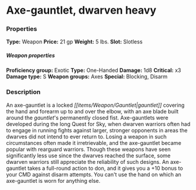 ﻿---
Title: "Axe-gauntlet, dwarven heavy"
Type: "Weapon"
Price: "21 gp"
Weight: "5 lbs."
Slot: "Slotless"
Proficiency group: "Exotic"
Weapon properties Type: "One-Handed"
Damage: "1d8"
Critical: "x3"
Damage type: "S"
Weapon groups: "Axes"
Special: "Blocking, Disarm"
Description: |
  "An axe-gauntlet is a locked gauntlet covering the hand and forearm up to and over the elbow, with an axe blade built around the gauntlet's permanently closed fist. Axe-gauntlets were developed during the long Quest for Sky, when dwarven warriors often had to engage in running fights against larger, stronger opponents in areas the dwarves did not intend to ever return to. Losing a weapon in such circumstances often made it irretrievable, and the axe-gauntlet became popular with rearguard warriors. Though these weapons have seen significantly less use since the dwarves reached the surface, some dwarven warriors still appreciate the reliability of such designs. An axe-gauntlet takes a full-round action to don, and it gives you a +10 bonus to your CMD against disarm attempts. You can't use the hand on which an axe-gauntlet is worn for anything else."
Sources: "['Heroes from the Fringe']"
---

# Axe-gauntlet, dwarven heavy

### Properties

**Type:** Weapon **Price:** 21 gp **Weight:** 5 lbs. **Slot:** Slotless

##### Weapon properties

**Proficiency group:** Exotic **Type:** One-Handed **Damage:** 1d8 **Critical:** x3 **Damage type:** S **Weapon groups:** Axes **Special:** Blocking, Disarm

### Description

An axe-gauntlet is a locked _[[items/Weapon/Gauntlet|gauntlet]]_ covering the hand and forearm up to and over the elbow, with an axe blade built around the _gauntlet_'s permanently closed fist. Axe-gauntlets were developed during the long Quest for Sky, when dwarven warriors often had to engage in running fights against larger, stronger opponents in areas the dwarves did not intend to ever return to. Losing a weapon in such circumstances often made it irretrievable, and the axe-gauntlet became popular with rearguard warriors. Though these weapons have seen significantly less use since the dwarves reached the surface, some dwarven warriors still appreciate the reliability of such designs. An axe-gauntlet takes a full-round action to don, and it gives you a +10 bonus to your CMD against disarm attempts. You can't use the hand on which an axe-gauntlet is worn for anything else.

